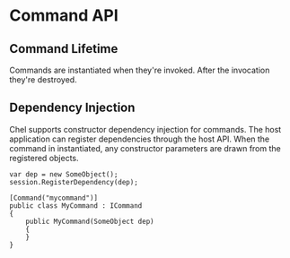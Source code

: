 # Command API #

## Command Lifetime ##

Commands are instantiated when they're invoked. After the invocation they're destroyed.

## Dependency Injection ##

Chel supports constructor dependency injection for commands. The host application can register dependencies through the host API. When the command in instantiated, any constructor parameters are drawn from the registered objects.

    var dep = new SomeObject();
    session.RegisterDependency(dep);

    [Command("mycommand")]
    public class MyCommand : ICommand
    {
        public MyCommand(SomeObject dep)
        {
        }
    }